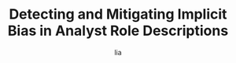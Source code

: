 ---
layout: post
title: "Detecting and Mitigating Implicit Bias in Analyst Role Descriptions"
cover: /assets/img/posts/JobBias.png
category: NLP
tags: [NLP]

start: January, 2025
end: May, 2025

author: lia
#external_link: "https://github.com/LiaW01/2433_DB-FinalProject.git"
excerpt: Database-integrated ML tool for personalized mental health plans based on user data and symptoms.


published: true
toc: false
comments: false
---